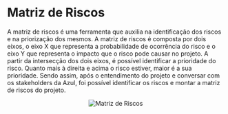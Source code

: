 # Matriz de Riscos

A matriz de riscos é uma ferramenta que auxilia na identificação dos riscos e na priorização dos mesmos. A matriz de riscos é composta por dois eixos, o eixo X que representa a probabilidade de ocorrência do risco e o eixo Y que representa o impacto que o risco pode causar no projeto. A partir da intersecção dos dois eixos, é possível identificar a prioridade do risco. Quanto mais à direita e acima o risco estiver, maior é a sua prioridade. Sendo assim, após o entendimento do projeto e conversar com os stakeholders da Azul, foi possível identificar os riscos e montar a matriz de riscos do projeto.

<p align="center">
      <img src={require('@site/static/img/matriz_de_risco.jpg').default} alt="Matriz de Riscos" />
</p>